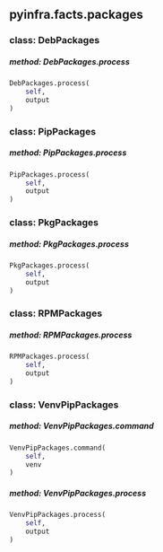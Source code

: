 ## pyinfra.facts.packages


### class: DebPackages

##### method: DebPackages.process

```py
DebPackages.process(
    self,
    output
)
```


### class: PipPackages

##### method: PipPackages.process

```py
PipPackages.process(
    self,
    output
)
```


### class: PkgPackages

##### method: PkgPackages.process

```py
PkgPackages.process(
    self,
    output
)
```


### class: RPMPackages

##### method: RPMPackages.process

```py
RPMPackages.process(
    self,
    output
)
```


### class: VenvPipPackages

##### method: VenvPipPackages.command

```py
VenvPipPackages.command(
    self,
    venv
)
```

##### method: VenvPipPackages.process

```py
VenvPipPackages.process(
    self,
    output
)
```
